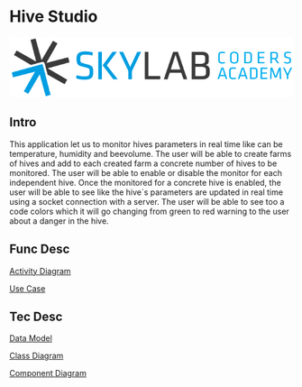 # Hive Studio

![](./images/logoSkylab.png)
## Intro

This application let us to monitor hives parameters in real time like can be temperature, humidity and beevolume. 
The user will be able to create farms of hives and add to each created farm a concrete number of hives to be monitored.
The user will be able to enable or disable the monitor for each independent hive.
Once the monitored for a concrete hive is enabled, the user will be able to see like the hive´s parameters are updated in real time using a socket connection with a server.
The user will be able to see too a code colors which it will go changing from green to red warning to the user about a danger in the hive.


## Func Desc

[Activity Diagram](./images/ActivityDiagram.png)

[Use Case](./images/CaseUses.png)

## Tec Desc

[Data Model](./images/DataModel.png)

[Class Diagram](./images/DiagramaClases.png)

[Component Diagram](./images/ComponentDiagram.png)